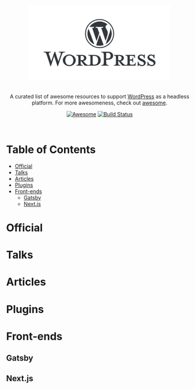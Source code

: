 <br/>
<div align="center">
  <img width="380px" src="https://raw.githubusercontent.com/doingandlearning/awesome-headless-wordpress/master/awesome-wordpress-logo.png">
</div>
<br/>
<div align="center">

A curated list of awesome resources to support [WordPress](https://code.visualstudio.com/) as a headless platform. For more awesomeness, check out [awesome](https://github.com/sindresorhus/awesome).

[![Awesome](https://cdn.rawgit.com/sindresorhus/awesome/d7305f38d29fed78fa85652e3a63e154dd8e8829/media/badge.svg)](https://github.com/sindresorhus/awesome) [![Build Status](https://travis-ci.org/viatsko/awesome-vscode.svg)](https://travis-ci.org/viatsko/awesome-vscode)
</div>
<br/>

# Table of Contents

- [Official](#official)
- [Talks](#talks)
- [Articles](#articles)
- [Plugins](#plugins)
- [Front-ends](#frontends)
  - [Gatsby](#gatsby)
  - [Next.js](#nextjs)

# Official

# Talks

# Articles

# Plugins

# Front-ends

## Gatsby

## Next.js
